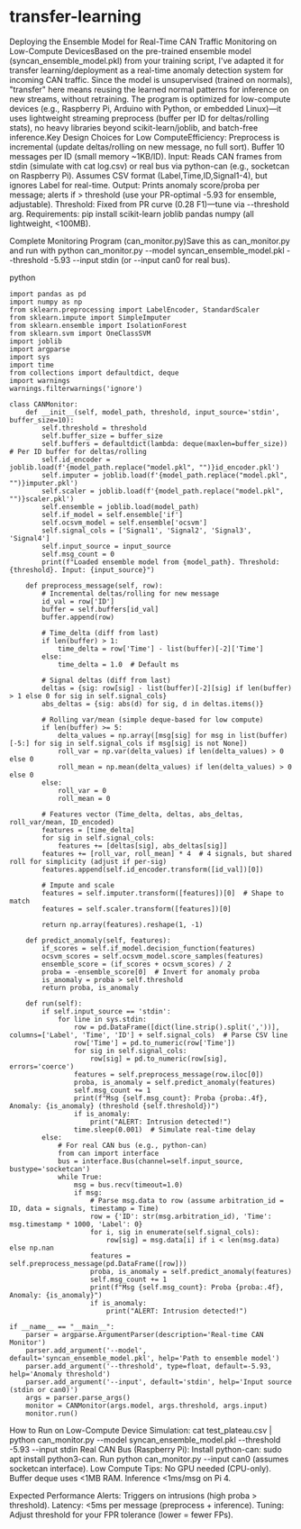 # transfer-learning

Deploying the Ensemble Model for Real-Time CAN Traffic Monitoring on Low-Compute DevicesBased on the pre-trained ensemble model (syncan_ensemble_model.pkl) from your training script, I've adapted it for transfer learning/deployment as a real-time anomaly detection system for incoming CAN traffic. Since the model is unsupervised (trained on normals), "transfer" here means reusing the learned normal patterns for inference on new streams, without retraining. The program is optimized for low-compute devices (e.g., Raspberry Pi, Arduino with Python, or embedded Linux)—it uses lightweight streaming preprocess (buffer per ID for deltas/rolling stats), no heavy libraries beyond scikit-learn/joblib, and batch-free inference.Key Design Choices for Low ComputeEfficiency: Preprocess is incremental (update deltas/rolling on new message, no full sort). Buffer 10 messages per ID (small memory ~1KB/ID).
Input: Reads CAN frames from stdin (simulate with cat log.csv) or real bus via python-can (e.g., socketcan on Raspberry Pi). Assumes CSV format (Label,Time,ID,Signal1-4), but ignores Label for real-time.
Output: Prints anomaly score/proba per message; alerts if > threshold (use your PR-optimal -5.93 for ensemble, adjustable).
Threshold: Fixed from PR curve (0.28 F1)—tune via --threshold arg.
Requirements: pip install scikit-learn joblib pandas numpy (all lightweight, <100MB).

Complete Monitoring Program (can_monitor.py)Save this as can_monitor.py and run with python can_monitor.py --model syncan_ensemble_model.pkl --threshold -5.93 --input stdin (or --input can0 for real bus).

python

    import pandas as pd
    import numpy as np
    from sklearn.preprocessing import LabelEncoder, StandardScaler
    from sklearn.impute import SimpleImputer
    from sklearn.ensemble import IsolationForest
    from sklearn.svm import OneClassSVM
    import joblib
    import argparse
    import sys
    import time
    from collections import defaultdict, deque
    import warnings
    warnings.filterwarnings('ignore')
    
    class CANMonitor:
        def __init__(self, model_path, threshold, input_source='stdin', buffer_size=10):
            self.threshold = threshold
            self.buffer_size = buffer_size
            self.buffers = defaultdict(lambda: deque(maxlen=buffer_size))  # Per ID buffer for deltas/rolling
            self.id_encoder = joblib.load(f'{model_path.replace("model.pkl", "")}id_encoder.pkl')
            self.imputer = joblib.load(f'{model_path.replace("model.pkl", "")}imputer.pkl')
            self.scaler = joblib.load(f'{model_path.replace("model.pkl", "")}scaler.pkl')
            self.ensemble = joblib.load(model_path)
            self.if_model = self.ensemble['if']
            self.ocsvm_model = self.ensemble['ocsvm']
            self.signal_cols = ['Signal1', 'Signal2', 'Signal3', 'Signal4']
            self.input_source = input_source
            self.msg_count = 0
            print(f"Loaded ensemble model from {model_path}. Threshold: {threshold}. Input: {input_source}")

        def preprocess_message(self, row):
            # Incremental deltas/rolling for new message
            id_val = row['ID']
            buffer = self.buffers[id_val]
            buffer.append(row)
    
            # Time_delta (diff from last)
            if len(buffer) > 1:
                time_delta = row['Time'] - list(buffer)[-2]['Time']
            else:
                time_delta = 1.0  # Default ms
    
            # Signal deltas (diff from last)
            deltas = {sig: row[sig] - list(buffer)[-2][sig] if len(buffer) > 1 else 0 for sig in self.signal_cols}
            abs_deltas = {sig: abs(d) for sig, d in deltas.items()}
    
            # Rolling var/mean (simple deque-based for low compute)
            if len(buffer) >= 5:
                delta_values = np.array([msg[sig] for msg in list(buffer)[-5:] for sig in self.signal_cols if msg[sig] is not None])
                roll_var = np.var(delta_values) if len(delta_values) > 0 else 0
                roll_mean = np.mean(delta_values) if len(delta_values) > 0 else 0
            else:
                roll_var = 0
                roll_mean = 0
    
            # Features vector (Time_delta, deltas, abs_deltas, roll_var/mean, ID_encoded)
            features = [time_delta]
            for sig in self.signal_cols:
                features += [deltas[sig], abs_deltas[sig]]
            features += [roll_var, roll_mean] * 4  # 4 signals, but shared roll for simplicity (adjust if per-sig)
            features.append(self.id_encoder.transform([id_val])[0])
    
            # Impute and scale
            features = self.imputer.transform([features])[0]  # Shape to match
            features = self.scaler.transform([features])[0]
    
            return np.array(features).reshape(1, -1)
    
        def predict_anomaly(self, features):
            if_scores = self.if_model.decision_function(features)
            ocsvm_scores = self.ocsvm_model.score_samples(features)
            ensemble_score = (if_scores + ocsvm_scores) / 2
            proba = -ensemble_score[0]  # Invert for anomaly proba
            is_anomaly = proba > self.threshold
            return proba, is_anomaly
    
        def run(self):
            if self.input_source == 'stdin':
                for line in sys.stdin:
                    row = pd.DataFrame([dict(line.strip().split(','))], columns=['Label', 'Time', 'ID'] + self.signal_cols)  # Parse CSV line
                    row['Time'] = pd.to_numeric(row['Time'])
                    for sig in self.signal_cols:
                        row[sig] = pd.to_numeric(row[sig], errors='coerce')
                    features = self.preprocess_message(row.iloc[0])
                    proba, is_anomaly = self.predict_anomaly(features)
                    self.msg_count += 1
                    print(f"Msg {self.msg_count}: Proba {proba:.4f}, Anomaly: {is_anomaly} (threshold {self.threshold})")
                    if is_anomaly:
                        print("ALERT: Intrusion detected!")
                    time.sleep(0.001)  # Simulate real-time delay
            else:
                # For real CAN bus (e.g., python-can)
                from can import interface
                bus = interface.Bus(channel=self.input_source, bustype='socketcan')
                while True:
                    msg = bus.recv(timeout=1.0)
                    if msg:
                        # Parse msg.data to row (assume arbitration_id = ID, data = signals, timestamp = Time)
                        row = {'ID': str(msg.arbitration_id), 'Time': msg.timestamp * 1000, 'Label': 0}
                        for i, sig in enumerate(self.signal_cols):
                            row[sig] = msg.data[i] if i < len(msg.data) else np.nan
                        features = self.preprocess_message(pd.DataFrame([row]))
                        proba, is_anomaly = self.predict_anomaly(features)
                        self.msg_count += 1
                        print(f"Msg {self.msg_count}: Proba {proba:.4f}, Anomaly: {is_anomaly}")
                        if is_anomaly:
                            print("ALERT: Intrusion detected!")

    if __name__ == "__main__":
        parser = argparse.ArgumentParser(description='Real-time CAN Monitor')
        parser.add_argument('--model', default='syncan_ensemble_model.pkl', help='Path to ensemble model')
        parser.add_argument('--threshold', type=float, default=-5.93, help='Anomaly threshold')
        parser.add_argument('--input', default='stdin', help='Input source (stdin or can0)')
        args = parser.parse_args()
        monitor = CANMonitor(args.model, args.threshold, args.input)
        monitor.run()

How to Run on Low-Compute Device
Simulation: cat test_plateau.csv | python can_monitor.py --model syncan_ensemble_model.pkl --threshold -5.93 --input stdin
Real CAN Bus (Raspberry Pi): Install python-can: sudo apt install python3-can. Run python can_monitor.py --input can0 (assumes socketcan interface).
Low Compute Tips: No GPU needed (CPU-only). Buffer deque uses <1MB RAM. Inference <1ms/msg on Pi 4.

Expected Performance
Alerts: Triggers on intrusions (high proba > threshold).
Latency: <5ms per message (preprocess + inference).
Tuning: Adjust threshold for your FPR tolerance (lower = fewer FPs).

